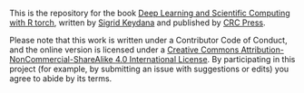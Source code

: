 This is the repository for the book [Deep Learning and Scientific
Computing with R torch](https://skeydan.github.io/Deep-Learning-and-Scientific-Computing-with-R-torch/), written by [Sigrid
Keydana](https://divergences.xyz/) and published by [CRC
Press](https://doi.org/10.1201/9781003275923).

Please note that this work is written under a Contributor Code of
Conduct, and the online version is licensed under a [Creative Commons
Attribution-NonCommercial-ShareAlike 4.0 International
License](https://creativecommons.org/licenses/by-nc-sa/4.0/). By
participating in this project (for example, by submitting an issue with
suggestions or edits) you agree to abide by its terms.
